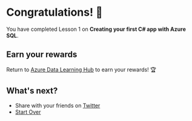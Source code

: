 # Congratulations! 🎉

You have completed Lesson 1 on **Creating your first C# app with Azure SQL**.

## Earn your rewards
Return to [Azure Data Learning Hub](http://aka.ms/) to earn your rewards! 🏆


## What's next? 
- Share with your friends on [Twitter](http://twitter.com)
- [Start Over](http://aka.ms/)  